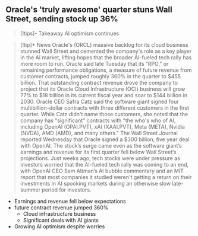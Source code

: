 ## Oracle's 'truly awesome' quarter stuns Wall Street, sending stock up 36%
> [!tips]- Takeaway
> AI optimism continues

> [!tip]+ News
> Oracle's (ORCL) massive backlog for its cloud business stunned Wall Street and cemented the company's role as a key player in the AI market, lifting hopes that the broader AI-fueled tech rally has more room to run.
Oracle said late Tuesday that its “RPO,” or remaining performance obligations, a measure of future revenue from customer contracts, jumped roughly 360% in the quarter to $455 billion. That outstanding contract revenue drove the company to project that its Oracle Cloud Infrastructure (OCI) business will grow 77% to $18 billion in its current fiscal year and soar to $144 billion in 2030.
Oracle CEO Safra Catz said the software giant signed four multibillion-dollar contracts with three different customers in the first quarter. While Catz didn't name those customers, she noted that the company has "significant" contracts with "the who's who of AI, including OpenAI (OPAI.PVT), xAI (XAAI.PVT), Meta (META), Nvidia (NVDA), AMD (AMD), and many others." The Wall Street Journal reported Wednesday that Oracle signed a $300 billion, five year deal with OpenAI.
The stock’s surge came even as the software giant’s earnings and revenue for its first quarter fell below Wall Street’s projections.
Just weeks ago, tech stocks were under pressure as investors worried that the AI-fueled tech rally was coming to an end, with OpenAI CEO Sam Altman’s AI bubble commentary and an MIT report that most companies it studied weren't getting a return on their investments in AI spooking markets during an otherwise slow late-summer period for investors.

- Earnings and revenue fell below expectations
- future contract revenue jumped 360%
	- Cloud infrastructure business
	- Significant deals with AI giants
- Growing AI optimism despite worries

